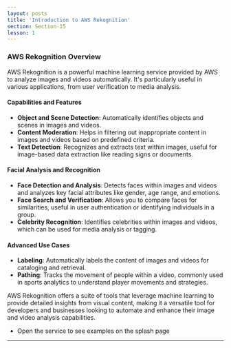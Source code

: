 ```yaml
---
layout: posts
title: 'Introduction to AWS Rekognition'
section: Section-15
lesson: 1
---
```


### AWS Rekognition Overview

AWS Rekognition is a powerful machine learning service provided by AWS to analyze images and videos automatically. It's particularly useful in various applications, from user verification to media analysis.

<!-- pagebreak -->

#### Capabilities and Features

- **Object and Scene Detection**: Automatically identifies objects and scenes in images and videos.
- **Content Moderation**: Helps in filtering out inappropriate content in images and videos based on predefined criteria.
- **Text Detection**: Recognizes and extracts text within images, useful for image-based data extraction like reading signs or documents.

<!-- pagebreak -->

#### Facial Analysis and Recognition

- **Face Detection and Analysis**: Detects faces within images and videos and analyzes key facial attributes like gender, age range, and emotions.
- **Face Search and Verification**: Allows you to compare faces for similarities, useful in user authentication or identifying individuals in a group.
- **Celebrity Recognition**: Identifies celebrities within images and videos, which can be used for media analysis or tagging.

<!-- pagebreak -->

#### Advanced Use Cases

- **Labeling**: Automatically labels the content of images and videos for cataloging and retrieval.
- **Pathing**: Tracks the movement of people within a video, commonly used in sports analytics to understand player movements and strategies.

AWS Rekognition offers a suite of tools that leverage machine learning to provide detailed insights from visual content, making it a versatile tool for developers and businesses looking to automate and enhance their image and video analysis capabilities.

- Open the service to see examples on the splash page

---
